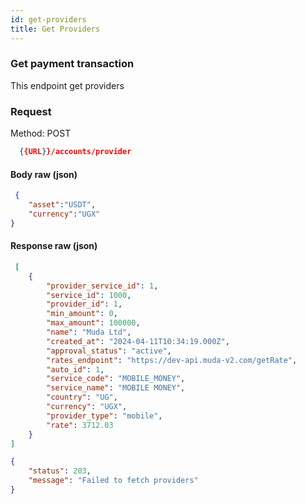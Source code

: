 ```yaml
---
id: get-providers
title: Get Providers
---
```



### Get payment transaction 
This endpoint get providers

### Request
Method: POST
```json
  {{URL}}/accounts/provider
```

#### Body raw (json)
```json
 {
    "asset":"USDT",
    "currency":"UGX"
}
```

#### Response raw (json)
```json
 [
    {
        "provider_service_id": 1,
        "service_id": 1000,
        "provider_id": 1,
        "min_amount": 0,
        "max_amount": 100000,
        "name": "Muda Ltd",
        "created_at": "2024-04-11T10:34:19.000Z",
        "approval_status": "active",
        "rates_endpoint": "https://dev-api.muda-v2.com/getRate",
        "auto_id": 1,
        "service_code": "MOBILE_MONEY",
        "service_name": "MOBILE MONEY",
        "country": "UG",
        "currency": "UGX",
        "provider_type": "mobile",
        "rate": 3712.03
    }
]
```
```json
{
    "status": 203,
    "message": "Failed to fetch providers"
}
```
